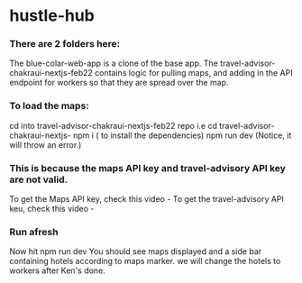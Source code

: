 # hustle-hub


### There are 2 folders here:
The blue-colar-web-app is a clone of the base app.
The travel-advisor-chakraui-nextjs-feb22 contains logic for pulling maps, and adding in the API endpoint for workers so that they are spread over the map.

### To load the maps:
cd into travel-advisor-chakraui-nextjs-feb22 repo i.e cd travel-advisor-chakraui-nextjs-
npm i ( to install the dependencies)
npm run dev (Notice, it will throw an error.)

### This is because the maps API key and travel-advisory API key are not valid.
To get the Maps API key, check this video -
To get the travel-advisory API keu, check this video - 

### Run afresh
Now hit npm run dev 
You should see maps displayed and a side bar containing hotels according to maps marker.
we will change the hotels to workers after Ken's done.